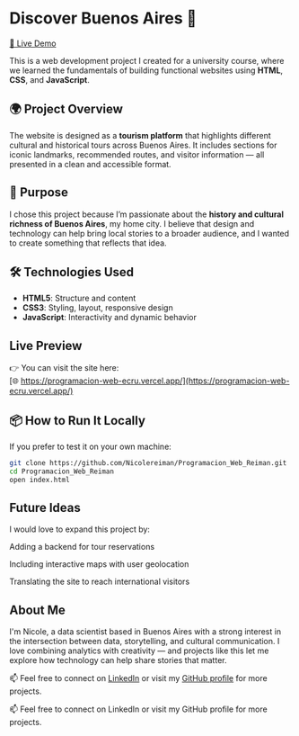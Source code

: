 # Discover Buenos Aires 🌆  
[🔗 Live Demo](https://programacion-web-ecru.vercel.app/)

This is a web development project I created for a university course, where we learned the fundamentals of building functional websites using **HTML**, **CSS**, and **JavaScript**.

## 🌍 Project Overview

The website is designed as a **tourism platform** that highlights different cultural and historical tours across Buenos Aires. It includes sections for iconic landmarks, recommended routes, and visitor information — all presented in a clean and accessible format.

## 🎯 Purpose

I chose this project because I’m passionate about the **history and cultural richness of Buenos Aires**, my home city. I believe that design and technology can help bring local stories to a broader audience, and I wanted to create something that reflects that idea.

## 🛠️ Technologies Used

- **HTML5**: Structure and content  
- **CSS3**: Styling, layout, responsive design  
- **JavaScript**: Interactivity and dynamic behavior

## Live Preview

👉 You can visit the site here:  
[🌐 https://programacion-web-ecru.vercel.app/](https://programacion-web-ecru.vercel.app/)

## 📦 How to Run It Locally

If you prefer to test it on your own machine:

```bash
git clone https://github.com/Nicolereiman/Programacion_Web_Reiman.git
cd Programacion_Web_Reiman
open index.html
```

## Future Ideas
I would love to expand this project by:

Adding a backend for tour reservations

Including interactive maps with user geolocation

Translating the site to reach international visitors

## About Me
I'm Nicole, a data scientist based in Buenos Aires with a strong interest in the intersection between data, storytelling, and cultural communication. I love combining analytics with creativity — and projects like this let me explore how technology can help share stories that matter.

📫 Feel free to connect on [LinkedIn]((https://www.linkedin.com/in/nicole-reiman-32877b245/)) or visit my [GitHub profile](https://github.com/Nicolereiman) for more projects.


📫 Feel free to connect on LinkedIn or visit my GitHub profile for more projects.

